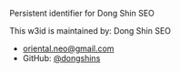 Persistent identifier for Dong Shin SEO 

This w3id is maintained by:
Dong Shin SEO 
* oriental.neo@gmail.com  
* GitHub: [@dongshins](https://github.com/dongshins)
